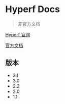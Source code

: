 # Hyperf Docs

> 非官方文档

[Hyperf 官网](https://www.hyperf.io)

[官方文档](https://hyperf.wiki)


## 版本
* 3.1
* 3.0
* 2.2
* 2.0
* 1.1
